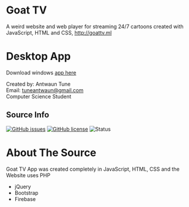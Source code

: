 # Goat TV
A weird website and web player for streaming 24/7 cartoons created with JavaScript, HTML and CSS, http://goattv.ml

# Desktop App
Download windows [app here](https://github.com/Paparoni/goatapp/releases/tag/v0.0.2-alpha)

Created by: Antwaun Tune<br/> 
Email: <tuneantwaun@gmail.com><br/>
Computer Science Student
## Source Info
[![GitHub issues](https://img.shields.io/github/issues/Paparoni/goatapp.svg?style=flat-square)](https://github.com/Paparoni/goatapp/issues)
[![GitHub license](https://img.shields.io/github/license/Paparoni/goatapp.svg)](https://github.com/Paparoni/goatapp/blob/master/LICENSE)
![Status](https://img.shields.io/badge/Status-Working!-brightgreen.svg?style=flat-square)

# About The Source
Goat TV App was created completely in JavaScript, HTML, CSS and the Website uses PHP
* jQuery
* Bootstrap
* Firebase
